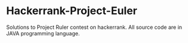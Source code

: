 # Hackerrank-Project-Euler

Solutions to Project Ruler contest on hackerrank.
All source code are in JAVA programming language.
